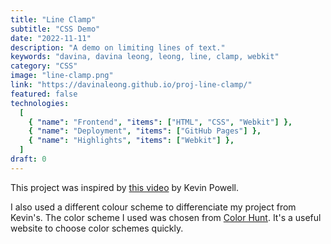 ```yaml
---
title: "Line Clamp"
subtitle: "CSS Demo"
date: "2022-11-11"
description: "A demo on limiting lines of text."
keywords: "davina, davina leong, leong, line, clamp, webkit"
category: "CSS"
image: "line-clamp.png"
link: "https://davinaleong.github.io/proj-line-clamp/"
featured: false
technologies:
  [
    { "name": "Frontend", "items": ["HTML", "CSS", "Webkit"] },
    { "name": "Deployment", "items": ["GitHub Pages"] },
    { "name": "Highlights", "items": ["Webkit"] },
  ]
draft: 0
---
```


This project was inspired by [this video](https://www.youtube.com/watch?v=b6iVByCOx8A) by Kevin Powell.

I also used a different colour scheme to differenciate my project from Kevin's. The color scheme I used was chosen from [Color Hunt](https://colorhunt.co/). It's a useful website to choose color schemes quickly.
